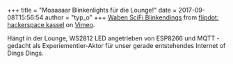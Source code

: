 +++
title = "Moaaaaar Blinkenlights für die Lounge!"
date = 2017-09-08T15:56:54
author = "typ_o"
+++
[Waben SciFi Blinkendings](https://vimeo.com/232397395) from [flipdot:
hackerspace kassel](https://vimeo.com/flipdot) on
[Vimeo](https://vimeo.com).

  
Hängt in der Lounge, WS2812 LED angetrieben von ESP8266 und MQTT -
gedacht als Experiementier-Aktor für unser gerade entstehendes Internet
of Dings Dings.
